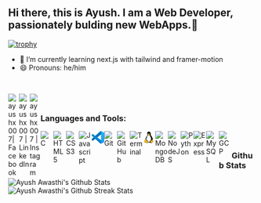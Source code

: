 ## Hi there, this is Ayush. I am a Web Developer, passionately bulding new WebApps.👋
[![trophy](https://github-profile-trophy.vercel.app/?username=ayushx007&theme=onedark)](https://github.com/ryo-ma/github-profile-trophy)
- 🌱 I’m currently learning next.js with tailwind and framer-motion 
- 😄 Pronouns: he/him

<br />

[<img align="left" alt="ayushx007| Facebook" width="22px" src="https://cdn.jsdelivr.net/npm/simple-icons@v3/icons/facebook.svg" />][facebook]
[<img align="left" alt="ayushx007 | LinkedIn" width="22px" src="https://cdn.jsdelivr.net/npm/simple-icons@v3/icons/linkedin.svg" />][linkedin]
[<img align="left" alt="ayushx007 | Instagram" width="22px" src="https://cdn.jsdelivr.net/npm/simple-icons@v3/icons/instagram.svg" />][instagram]

<br />

### Languages and Tools:

<img align="left" alt="C" width="26px" src="https://img.icons8.com/color/48/000000/c-programming.png" />

<img align="left" alt="HTML5" width="26px" src="https://profilinator.rishav.dev/skills-assets/html5-original-wordmark.svg" />

<img align="left" alt="CSS3" width="26px" src="https://profilinator.rishav.dev/skills-assets/css3-original-wordmark.svg" />

<img align="left" alt="Javascript" width="26px" src="https://profilinator.rishav.dev/skills-assets/javascript-original.svg">

<img align="left" alt="Visual Studio Code" width="26px" src="https://raw.githubusercontent.com/github/explore/80688e429a7d4ef2fca1e82350fe8e3517d3494d/topics/visual-studio-code/visual-studio-code.png" />

<img align="left" alt="Git" width="26px" src="https://img.icons8.com/color/48/000000/git.png" />

<img align="left" alt="GitHub" width="26px" src="https://encrypted-tbn0.gstatic.com/images?q=tbn:ANd9GcSkG6azmy3OK-hEVJt1_PdLT_SsMmX1QtE9BQFgE0h1qA&s" />

<img align="left" alt="Terminal" width="26px" src="https://upload.wikimedia.org/wikipedia/commons/6/6f/Octicons-terminal.svg" />

<img align="left" alt="Linux" width="26px" src="https://raw.githubusercontent.com/github/explore/80688e429a7d4ef2fca1e82350fe8e3517d3494d/topics/linux/linux.png">

<img align="left" alt="MongoDB" width="26px" src="https://profilinator.rishav.dev/skills-assets/mongodb-original-wordmark.svg">

<img align="left" alt="NodeJS" width="26px" src="https://profilinator.rishav.dev/skills-assets/nodejs-original-wordmark.svg">

<img align="left" alt="Python" width="26px" src="https://profilinator.rishav.dev/skills-assets/python-original.svg">

<img align="left" alt="Express" width="26px" src="https://profilinator.rishav.dev/skills-assets/express-original-wordmark.svg">

<img align="left" alt="MySQL" width="26px" src="https://profilinator.rishav.dev/skills-assets/mysql-original-wordmark.svg">

<img align="left" alt="GCP" width="26px" src="https://profilinator.rishav.dev/skills-assets/google_cloud-icon.svg">


<br />

### Github Stats

<img alt="Ayush Awasthi's Github Stats" src="https://github-readme-stats.vercel.app/api?username=ayushx007&show_icons=true&include_all_commits=true&count_private=true&theme=dark" />
<br />
<img alt="Ayush Awasthi's Github Streak Stats" src="http://github-readme-streak-stats.herokuapp.com/?user=ayushx007&theme=dark" />

[facebook]: https://www.facebook.com/ayush.awasthi.7/
[instagram]: https://instagram.com/ayushx07
[linkedin]: https://www.linkedin.com/in/ayush-awasthi-8167a416b/
